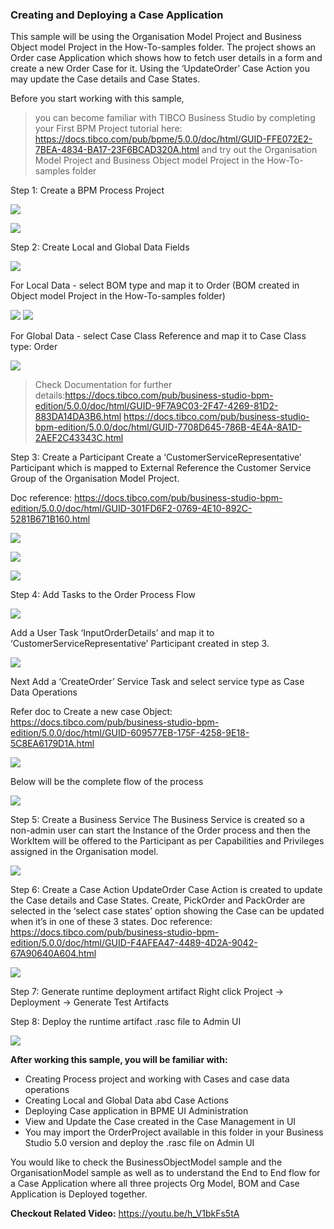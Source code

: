 ### Creating and Deploying a Case Application

This sample will be using the Organisation Model Project and Business Object model Project in the How-To-samples folder. The project shows an Order case Application which shows how to fetch user details in a form and create a new Order Case for it. Using the ‘UpdateOrder’ Case Action you may update the Case details and Case States.

Before you start working with this sample, 
>you can become familiar with TIBCO Business Studio by completing your First BPM Project tutorial here: https://docs.tibco.com/pub/bpme/5.0.0/doc/html/GUID-FFE072E2-7BEA-4834-BA17-23F6BCAD320A.html
> and try out the Organisation Model Project and Business Object model Project in the How-To-samples folder
 

Step 1: Create a BPM Process Project

![ ](import-screenshots/1.png)

![ ](import-screenshots/2.png)

Step 2: Create Local and Global Data Fields

![ ](import-screenshots/3.png)

For Local Data - select BOM type and map it to Order (BOM created in Object model Project in the How-To-samples folder)

![ ](import-screenshots/4.png)     ![ ](import-screenshots/5.png)

For Global Data - select Case Class Reference and map it to Case Class type: Order

![ ](import-screenshots/6.png)

>Check Documentation for further details:https://docs.tibco.com/pub/business-studio-bpm-edition/5.0.0/doc/html/GUID-9F7A9C03-2F47-4269-81D2-883DA14DA3B6.html
https://docs.tibco.com/pub/business-studio-bpm-edition/5.0.0/doc/html/GUID-7708D645-786B-4E4A-8A1D-2AEF2C43343C.html
 
Step 3: Create a Participant
Create a ‘CustomerServiceRepresentative’ Participant which is mapped to External Reference the Customer Service Group of the Organisation Model Project.

Doc reference: https://docs.tibco.com/pub/business-studio-bpm-edition/5.0.0/doc/html/GUID-301FD6F2-0769-4E10-892C-5281B671B160.html


![ ](import-screenshots/7.png)

![ ](import-screenshots/8.png)

![ ](import-screenshots/9.png)

Step 4: Add Tasks to the Order Process Flow

![ ](import-screenshots/10.png)

Add a User Task ‘InputOrderDetails’ and map it to ‘CustomerServiceRepresentative’ Participant created in step 3.

![ ](import-screenshots/11.png)

Next Add a ‘CreateOrder’ Service Task and select service type as Case Data Operations

Refer doc to Create a new case Object: https://docs.tibco.com/pub/business-studio-bpm-edition/5.0.0/doc/html/GUID-609577EB-175F-4258-9E18-5C8EA6179D1A.html

![ ](import-screenshots/12.png)

Below will be the complete flow of the process

![ ](import-screenshots/13.png)

Step 5: Create a Business Service
The Business Service is created so a non-admin user can start the Instance of the Order process and then the WorkItem will be offered to the Participant as per Capabilities and Privileges assigned in the Organisation model.

![ ](import-screenshots/14.png)

 
Step 6: Create a Case Action
UpdateOrder Case Action is created to update the Case details and Case States. Create, PickOrder and PackOrder are selected in the ‘select case states’ option showing the Case can be updated when it’s in one of these 3 states.
Doc reference: https://docs.tibco.com/pub/business-studio-bpm-edition/5.0.0/doc/html/GUID-F4AFEA47-4489-4D2A-9042-67A90640A604.html

![ ](import-screenshots/15.png)

Step 7: Generate runtime deployment artifact
Right click Project → Deployment → Generate Test Artifacts

Step 8: Deploy the runtime artifact .rasc file to Admin UI

![ ](import-screenshots/16.png)


**After working this sample, you will be familiar with:**
- Creating Process project and working with Cases and case data operations
- Creating Local and Global Data abd Case Actions
- Deploying Case application in BPME UI Administration
- View and Update the Case created in the Case Management in UI
- You may import the OrderProject available in this folder in your Business Studio 5.0 version and deploy the .rasc file on Admin UI

You would like to check the BusinessObjectModel sample and the OrganisationModel sample as well as to understand the End to End flow for a Case Application where all three projects Org Model, BOM and Case Application is Deployed together.

**Checkout Related Video:** https://youtu.be/h_V1bkFs5tA




